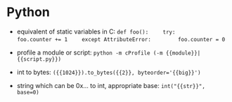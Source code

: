 # Python

- equivalent of static variables in C:
`def foo():`
`    try:`
`        foo.counter += 1`
`    except AttributeError:`
`        foo.counter = 0`

- profile a module or script:
`python -m cProfile (-m {{module}}|{{script.py}})`

- int to bytes:
`({{1024}}).to_bytes({{2}}, byteorder='{{big}}')`

- string which can be 0x... to int, appropriate base:
`int("{{str}}", base=0)`

